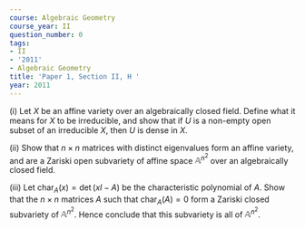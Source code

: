 ```yaml
---
course: Algebraic Geometry
course_year: II
question_number: 0
tags:
- II
- '2011'
- Algebraic Geometry
title: 'Paper 1, Section II, H '
year: 2011
---
```




(i) Let $X$ be an affine variety over an algebraically closed field. Define what it means for $X$ to be irreducible, and show that if $U$ is a non-empty open subset of an irreducible $X$, then $U$ is dense in $X$.

(ii) Show that $n \times n$ matrices with distinct eigenvalues form an affine variety, and are a Zariski open subvariety of affine space $\mathbb{A}^{n^{2}}$ over an algebraically closed field.

(iii) Let $\operatorname{char}_{A}(x)=\operatorname{det}(x I-A)$ be the characteristic polynomial of $A$. Show that the $n \times n$ matrices $A$ such that $\operatorname{char}_{A}(A)=0$ form a Zariski closed subvariety of $\mathbb{A}^{n^{2}}$. Hence conclude that this subvariety is all of $\mathbb{A}^{n^{2}}$.